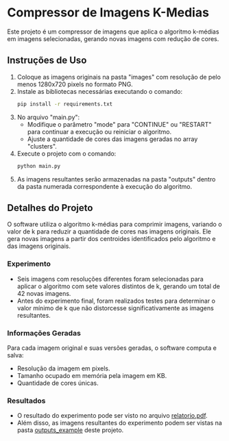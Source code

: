 # Compressor de Imagens K-Medias

Este projeto é um compressor de imagens que aplica o algoritmo k-médias em imagens selecionadas, gerando novas imagens
com redução de cores.

## Instruções de Uso

1. Coloque as imagens originais na pasta "images" com resolução de pelo menos 1280x720 pixels no formato PNG.
2. Instale as bibliotecas necessárias executando o comando:
    ```bash
    pip install -r requirements.txt
    ```
3. No arquivo "main.py":
    - Modifique o parâmetro "mode" para "CONTINUE" ou "RESTART" para continuar a execução ou reiniciar o algoritmo.
    - Ajuste a quantidade de cores das imagens geradas no array "clusters".
4. Execute o projeto com o comando:
    ```bash
    python main.py
    ```
5. As imagens resultantes serão armazenadas na pasta "outputs" dentro da pasta numerada correspondente à execução do
   algoritmo.

## Detalhes do Projeto

O software utiliza o algoritmo k-médias para comprimir imagens, variando o valor de k para reduzir a quantidade de cores
nas imagens originais. Ele gera novas imagens a partir dos centroides identificados pelo algoritmo e das imagens
originais.

### Experimento

- Seis imagens com resoluções diferentes foram selecionadas para aplicar o algoritmo com sete valores distintos de k,
  gerando um total de 42 novas imagens.
- Antes do experimento final, foram realizados testes para determinar o valor mínimo de k que não distorcesse
  significativamente as imagens resultantes.

### Informações Geradas

Para cada imagem original e suas versões geradas, o software computa e salva:

- Resolução da imagem em pixels.
- Tamanho ocupado em memória pela imagem em KB.
- Quantidade de cores únicas.


### Resultados

- O resultado do experimento pode ser visto no arquivo [relatorio.pdf](relatorio.pdf).
- Além disso, as imagens resultantes do experimento podem ser vistas na pasta [outputs_example](output_example/) deste projeto.